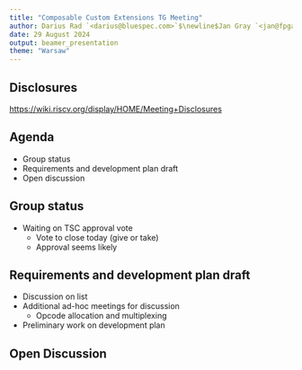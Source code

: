 ```yaml
---
title: "Composable Custom Extensions TG Meeting"
author: Darius Rad `<darius@bluespec.com>`$\newline$Jan Gray `<jan@fpga.org>`
date: 29 August 2024
output: beamer_presentation
theme: "Warsaw"
---
```


## Disclosures

<https://wiki.riscv.org/display/HOME/Meeting+Disclosures>

## Agenda

- Group status
- Requirements and development plan draft
- Open discussion

## Group status

- Waiting on TSC approval vote
  - Vote to close today (give or take)
  - Approval seems likely

## Requirements and development plan draft

- Discussion on list
- Additional ad-hoc meetings for discussion
  - Opcode allocation and multiplexing
- Preliminary work on development plan

## Open Discussion
